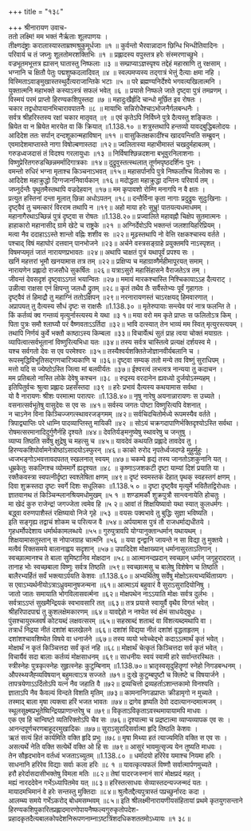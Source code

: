 +++
title = "१३८"

+++
श्रीनारायण उवाच-  
ततो लक्ष्मि! मम भक्तं नैर्ऋताः शूलपाणयः ।  
तीक्ष्णदंष्ट्राः करालास्यास्ताम्रश्मश्रुकुमूर्धजाः ॥१ ॥
कुर्वन्तो भैरवान्नादान छिन्धि भिन्धीतिवादिनः ।  
परिवार्य च तं जघ्नुः शूलतोमरशक्तिभिः ॥१ ॥
प्रह्लादस्य वपुस्तत्र हरेः संस्मरणाच्छुभे ।  
वज्रभूतमभूत्तत्र ह्यासन् घातास्तु निष्फलाः ॥३ ॥
सम्प्राप्याऽज्ञस्पृश्य तद्देहं महास्राणि तु रक्षसाम् ।  
भग्नानि च क्षितौ पेतुः पद्मशुष्कदलादिवत् ॥४ ॥
स्वल्पमप्यस्य तद्गात्रं भेत्तुं दैत्याः क्षमा नहि ।  
विस्मिताऽवाङ्मुखास्तस्थुर्दैत्यराजान्तिके भटाः ॥५ ॥
परे ब्रह्मण्यनिर्देश्ये भगवत्यखिलात्मनि ।  
युक्तात्मनि महाभक्ते कस्याऽस्त्रं सफलं भवेत् ॥६ ॥
प्रयासे निष्फले जाते दृष्ट्वा पुत्रं तमव्रणम् ।  
विस्मयं परमं प्राप्तो हिरण्यकशिपुस्तदा ॥७ ॥
महादुःखैर्हृदि चान्धो मूर्छित इव रोषतः ।  
चकार तद्वधोपायानभिचारावपातनैः ॥८ ॥
मायाभिः सन्निरोधैश्चाऽभोजनैर्गलबन्धनैः ।  
सर्वत्र श्रीहरिस्तस्य रक्षां चकार मातृवत् ॥९ ॥
एवं कृतेऽपि निर्विघ्ने पुत्रे दैत्यस्तु शङ्कितः ।  
म्रियेत वा न म्रियेत मारयेत वा किं क्रियात् ॥1.138.१० ॥
शत्रुस्तथापि हन्तव्यो यावद्बुद्धिबलोदयः ।  
आदिदेश ततः सर्पान् दन्दशूकान्महाविषान् ॥११ ॥
वासुकितक्षकादींश्च खादयन्त्विति सम्ब्रुवन् ।  
एवमादेशमाप्तास्ते नागा विषोल्बणास्तदा ॥१२॥
ज्वलितास्या महाभीमास्तं चखदुर्महाबलम् ।  
गरुडध्वजदासं तं विदश्य गरलायुधाः ॥१३ ॥
निर्विषाश्छिन्नदशना बभूवुरनिलाशनाः ।  
विष्णुप्रेरितगरुडच्छिन्नमर्मादिगात्रकाः ॥१४॥
दुद्रुवुस्तत्स्थलात् तूर्णमपृष्ठदर्शिनः पुनः ।  
वमन्तो रुधिरं भग्ना मृताश्च किञ्चनाऽभवत् ॥१५॥
महासर्पानपि पुत्रे निष्फलाँश्च विलोक्य सः ।  
आदिदेश महाक्रुद्धो दिग्गजाननिवार्यकान् ॥१६॥
मदोद्धता महाक्रुद्धा दन्तिनः परिवार्य तम् ।  
जघ्नुर्दन्तैः पृथुतमैस्तथापि वज्रदेहवान् ॥१७॥
मम कृपावशो रोम्णि मनागपि न वै क्षतः ।  
प्रत्युत हस्तिनां दन्ता मूलात् छिन्ना अधोऽपतन् ॥१८॥
दन्तैर्विना कृता नागाः प्रदुद्रुवः सुदुःखिनाः ।  
दृष्ट्वैवं तु चमत्कारं विरराम तथापि न ॥१९॥
अहो माया हरेः सुभ्रु! पातयत्यधमाधमम् ।  
महानागैरथाऽच्छिन्नं पुत्रं दृष्ट्वा स रोषतः ॥1.138.२०॥
प्रज्वालिते महावह्नौ चिक्षेप सुतमात्मनः ।  
हाहाकारो महानासीद् ग्रामे खेटे च राष्ट्रके ॥२१ ॥
अग्निर्देवोऽपि भक्तन्तं जलशायिहरिप्रियम् ।  
मत्वा नैव ददाहाऽऽस्ते शान्तो वह्निः शशीव सः ॥२२॥
मूढस्तथापि नो वेत्ति रक्षकश्चास्य वर्तते ।  
पश्चाद् विषं महाघोरं दत्तवान् पानभोजने ॥२३॥
अर्चने वस्त्रसङ्ग्राहे प्रयुक्तमपि नाऽस्पृशत् ।  
विषमप्यमृतं जातं नारायणप्रभावतः ॥२४॥
अथापि चाक्षतं पुत्रं यथापूर्वं प्रपश्य सः ।  
खनिं महत्तरां भूमौ खनयामास तत्र तम् ॥२२॥
प्रक्षिप्य च महाग्राव्णैर्महीमापूरयत् समाम् ।  
नारायणेन प्रह्लादो राजसौधे सुकर्षितः ॥२६॥
यत्राऽसुरो महासिंहासने वैराजतेऽत्र तम् ।  
जीवन्तं देवसदृशं दृष्ट्वाऽऽगतं भयान्वितः ॥२७॥
ममायं मारकश्चास्ति निश्चिकायाऽऽह दैत्यराट् ।  
उन्नीत्वा राक्षसा एनं क्षिपन्तु जलधौ द्रुतम् ॥२८॥
कृतं तथैव तैः सर्वैस्तेभ्यः पूर्वं गृहागतः ।  
दृष्ट्वैवं तं हिमाद्रौ तु महाग्निं ततोऽक्षिपन् ॥२९॥
नरनारायणस्तं चाऽरक्षयद् हिमवारणात् ।  
अप्रापयत् तु दैत्यस्य सौधं दृष्टः स राक्षसैः ॥1.138.३० ॥
मृतेरुपायाः सन्त्येव परं नात्र फलन्ति ते ।  
किं कर्तव्यं क्व गन्तव्यं मृत्युर्नास्त्यस्य मे यथा ॥३ १॥
मया वरो मम कृते प्राप्तः स फलितोऽत्र किम् ।  
पिता पुत्रः समौ श्लाघ्यौ परं वैष्णवताऽऽर्तिदा ॥३२॥
भावि दत्स्यात् तेन भाव्यं मम स्वित् मृत्युरस्त्ययम् ।  
तथापि निर्णयं कुर्वे भक्तौ काष्ठाऽस्य किम्बला ॥३३॥
विचार्येत्थं सुतं प्राह त्वया चोक्तं मयाग्रतः ।  
व्यापित्वात्सर्वभूतानां विष्णुरित्यभिधा यतः ॥३४॥
तस्य सर्वत्र चास्तित्वे प्रत्यक्षं दर्शयस्व मे ।  
यश्च सर्वगतो देवः स एव परमेश्वरः ॥३५॥
तस्यैश्वर्यशक्तितेजोज्ञानवीर्यबलानि च ।  
रूपस्मृद्धिविभूतिसद्गणचारित्र्यकाणि च ॥३६॥
दृष्ट्वा सम्यक् ततो मन्ये तव विष्णुं सुराधिपम् ।  
मत्तो यदि स ज्येष्ठोऽस्ति जित्वा मां बलवीर्यतः ॥३७॥
ईश्वरत्वं लभत्वत्र नान्यया तु कदाचन ।  
मम प्रतिबलो नास्ति लोके देवेषु कश्चन ॥३८ ॥
रुद्रस्य वरदानेन ह्यवध्यो दुर्जयोऽस्म्यहम् ।  
इतिपितुर्वचः श्रुत्वा प्रह्लादः प्रहसँस्तदा ॥३९ ॥
हरेः प्रभावं दैत्यस्य कथयामास सर्वथा ।  
यो वै नारायणः श्रीशः परमात्मा परात्परः ॥1.138.४०॥
नृषु नारेषु अयनान्नारायणः स उच्यते ।  
वसनात्सर्वभूतेषु वासुदेवः स एव सः ॥४१॥
सर्वस्य जगतः पोष्टा विष्णुरित्यपि वेशनात् ।  
न चाऽनेन विना किञ्चिज्जगत्स्थावरजङ्गमम् ॥४२॥
सर्वचिदचितोर्मध्ये रूपमस्यैव वर्तते ।  
त्रिपाद्व्याप्तिः परे धाम्नि पादव्याप्तिस्तु मायिकी ॥४२ ॥
सोऽयं चक्रगदापाणिर्भक्तिदृश्योऽस्ति सर्वथा ।  
रोषमत्सरमानादिदुर्गुणैर्नहि दृश्यते ॥४४॥
देवतिर्यङ्मनुष्येषु स्थावरेषु च जन्तुषु ।  
व्याप्य तिष्ठति सर्वेषु क्षुद्रेषु च महत्सु च ॥४५॥
यावदेवं कथयति प्रह्लादे तावदेव तु ।  
हिरण्यकशिपोर्वामनेत्रोष्ठांऽसादयोऽस्फुरन् ॥४६॥
काको रुरोद नृपतेर्ध्वजदण्डे मुहुर्मुहुः ।  
ध्वजभङ्गोऽभवत्तावदपतत् स्खलनात् स्वयम् ॥४७॥
चकम्पे हृद्यं तस्य जानतोऽशकुनानि यत् ।  
धूम्रकेतुः सकल्गिश्च व्योममार्गे ह्यदृश्यत ॥४८ ॥
कृष्णाऽजशकटी दृष्टा याम्यां दिशं प्रयाति या ।  
रक्तैकवस्त्रा स्वपत्नीर्दृष्टा स्वश्लेषिता क्षणम् ॥४९॥
दृष्टं स्वमस्तकं देहात् पृथक् स्वहस्तगं क्षणम् ।  
दिवा शुक्रस्तदा दृष्टः स्वर्गे दिशः सधूलिकाः ॥1.138.५ ० ॥
दृष्टा दृष्ट्वैव मृत्युर्मे भवितैतद्विरोधतः ।  
ज्ञातवानथ तं किञ्चिन्म्लानश्रियमधोमुखम् ॥५ १ ॥
शण्डामर्कौ शुक्रपुत्रौ सान्त्वनायेति होचतुः ।  
मा खेदं कुरु राजेन्द्र! जगज्जेता त्वमेव हि ॥५ २॥
आवां तं शिक्षयिष्यावो यथा स्यात् कुलधर्मगः ।  
बद्ध्वा वरुणपाशैस्तं रक्षिष्यावो निजे गृहे ॥५३ ॥
वयसः पक्वभावे तु बुद्धिः सुज्ञा भविष्यति ।  
इति सङ्गृह्य तद्वाचं शोकम च परित्यज वै ॥५४॥
अर्पयामास पुत्रं तौ राजधर्माद्यधीतये ।  
गृहधर्मोपदेशाय धर्मार्थकामलब्धये ॥५५॥
गुरुपुत्रावपि योग्यानुक्तान्धर्मान् यथायथम् ।  
शिक्षयामासतुस्तान् स नोपाजग्राह चात्मनि ॥५६ ॥
यया द्वन्द्वानि जायन्ते न सा विद्या तु मुक्तये ।  
मत्वैवं रिक्तसमये बालानाह्वय सदृशान् ॥५७॥
उपादिदेश मोक्षाख्यान् धर्मानासुरताऽतिगान् ।  
स्वच्छात्मानश्च ते बाला सुमिष्टानिव मोक्षदान ॥५८॥
आत्मानन्दप्रदान् स्वच्छान् धर्मान् जगृहुरादरात् ।  
तानाह भोः स्वच्छबाला विष्णुः सर्वत्र तिष्ठति ॥५९॥
स्वच्छात्मसु च बालेषु विशेषेण च तिष्ठति ।  
बालैरभ्यर्हितं सर्वं भक्त्याऽर्पयति केशवः ॥1.138.६०॥
अभ्यर्थितेषु सर्वेषु मोक्षोऽस्त्यभ्यर्थिताग्र्यगः ।  
स एवाऽभ्यर्थनीयोऽत्राऽध्रुवमानुषजन्मना ॥६१॥
आत्माऽयं बहुवारं वै सुराऽसुरादियोनिषु ।  
जातो जातः समायाति भोगविलासवर्त्मना ॥६२॥
मोक्षपथेन नाऽऽयाति मोक्षः सर्वत्र दुर्लभः ।  
सर्वत्राऽऽप्तं सुखमैन्द्रियकं स्वभावसारि तत् ॥६३॥
तत्र प्रयासे स्वायुर्वै वृथैव विगतं भवेत् ।  
श्रीहरिपादपाद्मं तु कुशलक्षेमकारणम् ॥६४॥
यावद्देहो न नश्येत स्वं क्षेमं साधयेद्बुधः ।  
पुंसश्चायुरब्जवर्षं कोटयब्दं लक्षवत्सरम् ॥६५॥
सहस्राब्दं शताब्दं वा विंशत्यब्दमथापि वा ।  
तत्रार्धं निद्रया नीतं दशांशं बालखेलने ॥६६॥
दशांशं विद्यया नीतं दशांशं वृद्धताहृतम् ।  
दशांशश्चावशिष्येत विषये वा धनार्जने ॥६७॥
तस्य व्ययो भवेच्चेद्भो कदाऽऽत्मार्थं कृतं भवेत् ।  
मोक्षार्थं न कृतं किञ्चित्तदा सर्वं कृतं नहि ॥६८॥
मोक्षार्थं चेत्कृतं किञ्चित्तदा सर्व कृतं भवेत् ।  
विचार्यैवं सदा बालाः कर्तव्यं मोक्षसाधनम् ॥६९॥
साधनीयः स्वयं स्वामी हारे सर्वान्तरस्थितः ।  
स्त्रीस्नेहः पुत्रकृत्स्नेहः सुहृत्स्नेहः कुटुम्बिनाम् ॥1.138.७०॥
भ्रातृस्वसृदुहितॄणां स्नेहो निगडबन्धनम् ।  
औपस्थ्यजैह्व्यविषयान् बहुमत्वाऽत्र सज्जते ॥७१॥
दुःखे कुटुम्बपुष्टौ च क्लिष्टे च विषयार्जने ।  
तापत्रयेणाऽऽर्दितोऽपि यत्नं नैव जहाति वै ॥७२॥
द्रव्यचित्तो द्रव्यहर्ताऽशान्तकामो विनश्यति ।  
ज्ञाताऽपि नैव कैवल्यं विन्दते विशति मृतिम् ॥७३॥
कामनानिगडप्राप्तः क्रीडामृगो न मुच्यते ।  
तस्माद् बाला मृषा त्यक्त्वा हरिं भजत भावतः ॥७४॥
द्रागेव हृष्यति देवो ददात्यानन्दमात्मजम् ।  
स्थूलसूक्ष्मप्रभूतेष्विन्द्रियप्राणान्तरेषु च ॥७९॥
विकृताऽविकृताऽवस्थमायायामपि माधवः ।  
एक एव हि चान्विष्टो व्यतिरिक्तोऽपि चैव सः ॥७६॥
दृश्यात्मा च प्रद्रष्टात्मा व्याप्यव्यापक एव सः ।  
आनन्दपूर्णचरणबाहूदरमुखादिकः ॥७७॥
सुराऽसुरादिसर्वात्मा हृदि तिष्ठति केशवः ।  
ऋतं सत्यं हितं कार्यमिति वक्ति हृदि प्रभुः ॥७८॥
मृषा मिथ्या हतं त्याज्यमिति वक्ति स एव सः ।  
असत्यर्थे नेति वक्ति सत्येर्थे वक्ति ओ हि सः ॥७९॥
आसुरं भावमुत्सृज्य येन तुष्यति माधवः ।  
तेन सौहृदभावेन वर्तध्वं भजताऽच्युतम् ॥1.138.८० ॥
धर्मादयो हरिरेव यमाश्च नियमा हरिः ।  
साधनानि हरिरेव विद्याः सर्वाः कला हरिः ॥८ १ ॥
यावत्कृत्यफलं विष्णौ सर्वात्मार्पणमुच्यते ।  
हरौ हरेर्दासदासीभक्तेषु विमला मतिः ॥८२॥
तेषां पादरजःस्नानं सारं मोक्षप्रदं महत् ।  
मह्यं नारददेवेन गर्भेऽध्यापितमेव यत् ॥८३॥
हरिस्तत्साधवः सेव्यास्तदन्यज्जन्मदं यतः ।  
मायादमभिमानं वे हरेः सन्तस्तु मुक्तिदाः ॥८४॥
श्रुत्वैतद्दैत्यपुत्रास्तं पप्रच्छुर्नारदः कदा ।  
आलम्ब्य समये गर्भेऽकरोद् बोधमसम्भवम् ॥८५॥
इति श्रीलक्ष्मीनारायणीयसंहितायां प्रथमे कृतयुगसन्ताने हिरण्यकशिपुकारितप्रह्लादमारणोपायनैष्फल्यगुरुकृतोपदेश-  
प्रहादकृतदैत्यबालकोपदेशनिरूपणनाम्नाऽष्टत्रिंशदधिकशततमोऽध्यायः ॥१ ३८॥
    
